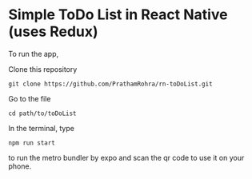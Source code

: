 # Simple ToDo List in React Native (uses Redux)

To run the app, 

Clone this repository
```
git clone https://github.com/PrathamRohra/rn-toDoList.git
```

Go to the file
```
cd path/to/toDoList
```

In the terminal, type
```
npm run start
```
to run the metro bundler by expo and scan the qr code to use it on your phone.

